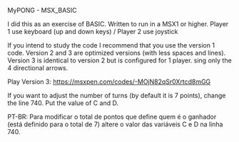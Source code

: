 MyPONG - MSX_BASIC

I did this as an exercise of BASIC.
Written to run in a MSX1 or higher. 
Player 1 use keyboard (up and down keys) / Player 2 use joystick

If you intend to study the code I recommend that you use the version 1 code.
Version 2 and 3 are optimized versions (with less spaces and lines).
Version 3 is identical to version 2 but is configured for 1 player. sing only the 4 directional arrows.




Play Version 3:
https://msxpen.com/codes/-MOjN82qSr0Xrtcd8mGG


If you want to adjust the number of turns (by default it is 7 points), change the line 740.  Put the value of C and D.

 PT-BR: 
Para modificar o total de pontos que define quem é o ganhador (está definido para o total de 7) altere o valor das variáveis C e D na linha 740. 
